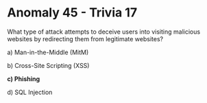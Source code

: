 # Anomaly 45 - Trivia 17

What type of attack attempts to deceive users into visiting malicious websites by redirecting them from legitimate websites?

a) Man-in-the-Middle (MitM)

b) Cross-Site Scripting (XSS)

**c) Phishing**

d) SQL Injection